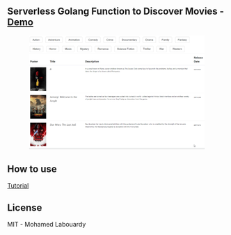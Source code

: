 ## Serverless Golang Function to Discover Movies - [Demo](http://discover-movies.s3-website-us-east-1.amazonaws.com)

<p align="center">
  <img src="screenshot.gif" width="80%"/>
</p>

## How to use

[Tutorial]()

## License

MIT - Mohamed Labouardy
